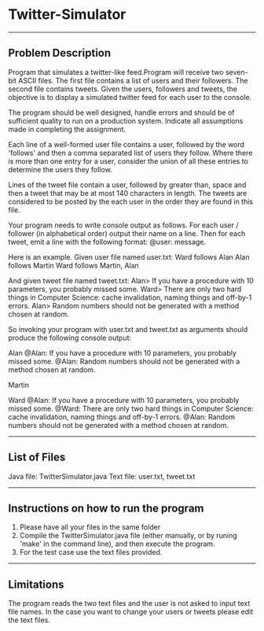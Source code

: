 # Twitter-Simulator
------------------------
Problem Description
------------------------

Program that simulates a twitter-like feed.Program will receive two seven-bit ASCII files. The first file contains a list of users and their followers. The second file contains tweets. Given the users, followers and tweets, the objective is to display a simulated twitter feed for each user to the console.

The program should be well designed, handle errors and should be of sufficient quality to run on a production system. Indicate all assumptions made in completing the assignment.

Each line of a well-formed user file contains a user, followed by the word 'follows' and then a comma separated list of users they follow. Where there is more than one entry for a user, consider the union of all these entries to determine the users they follow.

Lines of the tweet file contain a user, followed by greater than, space and then a tweet that may be at most 140 characters in length. The tweets are considered to be posted by the each user in the order they are found in this file.

Your program needs to write console output as follows. For each user / follower (in alphabetical order) output their name on a line. Then for each tweet, emit a line with the following format: <tab>@user: <space>message.

Here is an example. Given user file named user.txt:
Ward follows Alan
Alan follows Martin
Ward follows Martin, Alan

And given tweet file named tweet.txt:
Alan> If you have a procedure with 10 parameters, you probably missed some.
Ward> There are only two hard things in Computer Science: cache invalidation, naming things and off-by-1 errors.
Alan> Random numbers should not be generated with a method chosen at random.

So invoking your program with user.txt and tweet.txt as arguments should produce the following console output:

Alan
@Alan: If you have a procedure with 10 parameters, you probably missed some.
@Alan: Random numbers should not be generated with a method chosen at random.

Martin

Ward
@Alan: If you have a procedure with 10 parameters, you probably missed some.
@Ward: There are only two hard things in Computer Science: cache invalidation, naming things and off-by-1 errors.
@Alan: Random numbers should not be generated with a method chosen at random.

----------------------
List of Files 
----------------------
Java file:  TwitterSimulator.java
Text file: user.txt, tweet.txt 

---------------------------------------
Instructions on how to run the program
---------------------------------------

1) Please have all your files in the same folder 
2) Compile the TwitterSimulator.java file (either manually, or by runing 'make' in the command
line), and then execute the program. 
3) For the test case use the text files provided.

-------------
Limitations
-------------
The program reads the two text files and the user is not asked to input text file names. In the case you want to change your users or tweets please edit the text files. 





